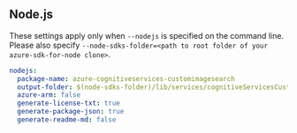 ## Node.js

These settings apply only when `--nodejs` is specified on the command line.
Please also specify `--node-sdks-folder=<path to root folder of your azure-sdk-for-node clone>`.

``` yaml $(nodejs)
nodejs:
  package-name: azure-cognitiveservices-customimagesearch
  output-folder: $(node-sdks-folder)/lib/services/cognitiveServicesCustomImageSearch
  azure-arm: false
  generate-license-txt: true
  generate-package-json: true
  generate-readme-md: false
```
